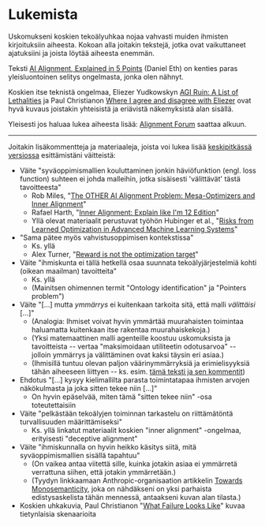 # Lukemista

Uskomukseni koskien tekoälyuhkaa nojaa vahvasti muiden ihmisten kirjoituksiin aiheesta. Kokoan alla joitakin tekstejä, jotka ovat vaikuttaneet ajatuksiini ja joista löytää aiheesta enemmän.

Teksti [AI Alignment, Explained in 5 Points](https://medium.com/@daniel_eth/ai-alignment-explained-in-5-points-95e7207300e3) (Daniel Eth) on kenties paras yleisluontoinen selitys ongelmasta, jonka olen nähnyt.

Koskien itse teknistä ongelmaa, Eliezer Yudkowskyn [AGI Ruin: A List of Lethalities](https://www.alignmentforum.org/posts/uMQ3cqWDPHhjtiesc/agi-ruin-a-list-of-lethalities) ja Paul Christianon [Where I agree and disagree with Eliezer](https://www.alignmentforum.org/posts/CoZhXrhpQxpy9xw9y/where-i-agree-and-disagree-with-eliezer) ovat hyvä kuvaus joistakin yhteisistä ja eriävistä näkemyksistä alan sisällä.

Yleisesti jos haluaa lukea aiheesta lisää: [Alignment Forum](https://www.alignmentforum.org/) saattaa alkuun.

---

Joitakin lisäkommentteja ja materiaaleja, joista voi lukea lisää [keskipitkässä versiossa](https://ollij.fi/tekoaly/keskipitka) esittämistäni väitteistä:

- Väite "syväoppimismallien kouluttaminen jonkin häviöfunktion (engl. loss function) suhteen ei johda malleihin, jotka sisäisesti 'välittävät' tästä tavoitteesta"
    - Rob Miles, "[The OTHER AI Alignment Problem: Mesa-Optimizers and Inner Alignment](https://www.youtube.com/watch?v=bJLcIBixGj8)"
    - Rafael Harth, "[Inner Alignment: Explain like I'm 12 Edition](https://www.alignmentforum.org/posts/AHhCrJ2KpTjsCSwbt/inner-alignment-explain-like-i-m-12-edition)"
    - Yllä olevat materiaalit perustuvat työhön Hubinger et al., "[Risks from Learned Optimization in Advanced Machine Learning Systems](https://www.alignmentforum.org/s/r9tYkB2a8Fp4DN8yB)"
- "Sama pätee myös vahvistusoppimisen kontekstissa"
    - Ks. yllä
    - Alex Turner, "[Reward is not the optimization target](https://www.alignmentforum.org/posts/pdaGN6pQyQarFHXF4/reward-is-not-the-optimization-target)"
- Väite "ihmiskunta ei tällä hetkellä osaa suunnata tekoälyjärjestelmiä kohti (oikean maailman) tavoitteita"
    - Ks. yllä
    - (Mainitsen ohimennen termit "Ontology identification" ja "Pointers problem")
- Väite "[...] mutta *ymmärrys* ei kuitenkaan tarkoita sitä, että malli *välittäisi* [...]"
    - (Analogia: Ihmiset voivat hyvin ymmärtää muurahaisten toimintaa haluamatta kuitenkaan itse rakentaa muurahaiskekoja.)
    - (Yksi matemaattinen malli agenteille koostuu uskomuksista ja tavoitteista -- vertaa "maksimoidaan utiliteetin odotusarvoa" -- jolloin ymmärrys ja välittäminen ovat kaksi täysin eri asiaa.)
    - (Ihmisillä tuntuu olevan paljon väärinymmärryksiä ja erimielisyyksiä tähän aiheeseen liittyen -- ks. esim. [tämä teksti ja sen kommentit](https://www.lesswrong.com/posts/i5kijcjFJD6bn7dwq/evaluating-the-historical-value-misspecification-argument))
- Ehdotus "[...] kysyy kielimallilta parasta toimintatapaa ihmisten arvojen näkökulmasta ja joka sitten tekee niin [...]"
    - On hyvin epäselvää, miten tämä "sitten tekee niin" -osa toteutettaisiin
- Väite "pelkästään tekoälyjen toiminnan tarkastelu on riittämätöntä turvallisuuden määrittämiseksi"
    - Ks. yllä linkatut materiaalit koskien "inner alignment" -ongelmaa, erityisesti "deceptive alignment"
- Väite "ihmiskunnalla on hyvin heikko käsitys siitä, mitä syväoppimismallien sisällä tapahtuu"
    - (On vaikea antaa viitettä sille, kuinka jotakin asiaa ei ymmärretä verrattuna siihen, että jotakin ymmärretään.)
    - (Tyydyn linkkaamaan Anthropic-organisaation artikkelin [Towards Monosemanticity](https://www.anthropic.com/index/decomposing-language-models-into-understandable-components), joka on nähdäkseni on yksi parhaista edistysaskelista tähän mennessä, antaakseni kuvan alan tilasta.)
- Koskien uhkakuvia, Paul Christianon "[What Failure Looks Like](https://www.alignmentforum.org/posts/HBxe6wdjxK239zajf/what-failure-looks-like)" kuvaa tietynlaisia skenaarioita
